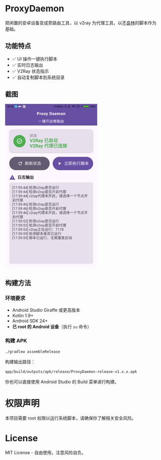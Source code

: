 # ProxyDaemon

把闲置的安卓设备变成旁路由工具，以 v2ray 为代理工具，以[不良林](https://bulianglin.com/archives/android-gateway.html)的脚本作为基础。

## 功能特点

- ✅ UI 操作一键执行脚本
- ✅ 实时日志输出
- ✅ V2Ray 状态指示
- ✅ 自动复制脚本到系统目录

## 截图

<img src="images/fig1.png" alt="截图" width="300"/>

## 构建方法

### 环境要求

- Android Studio Giraffe 或更高版本
- Kotlin 1.9+
- Android SDK 24+
- **已 root 的 Android 设备**（执行 `su` 命令）

### 构建 APK

```bash
./gradlew assembleRelease
```

构建输出路径：
```BASH
app/build/outputs/apk/release/ProxyDaemon-release-v1.x.x.apk
```

你也可以直接使用 Android Studio 的 Build 菜单进行构建。

# 权限声明
本项目需要 root 权限以运行系统脚本，请确保你了解相关安全风险。

# License
MIT License - 自由使用，注意风险自负。